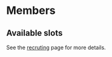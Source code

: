 <script setup>
import { VPTeamMembers } from 'vitepress/theme'

const members = [
  {
    avatar: 'https://img2.finalfantasyxiv.com/f/cb6632a5931eb842b9abfc842b2727c7_40d57ba713628f3f1ef5ef204b6d76d2fc0_96x96.jpg?1658452507',
    name: 'Emi E\'yla',
    title: 'Caster',
    org: 'FFLOGS',
    orgLink: 'https://www.fflogs.com/character/eu/ragnarok/emi%20e%27yla'
  },
  {
    avatar: 'https://img2.finalfantasyxiv.com/f/76207937f8c9a5e2f5dc149c0ab15f70_40d57ba713628f3f1ef5ef204b6d76d2fc0_96x96.jpg?1657995139',
    name: 'Elizynne E\'yla',
    title: 'Pure Healer',
    org: 'FFLOGS',
    orgLink: 'https://www.fflogs.com/character/eu/ragnarok/elizynne%20e%27yla'
  }
]

const recruiting = [
  {
    avatar: '../assets/tnk4.svg',
    name: 'Tank',
    title: 'Main'
  },
  {
    avatar: '../assets/tnk4.svg',
    name: 'Tank',
    title: 'Off'
  },
  {
    avatar: '../assets/hlr4.svg',
    name: 'Healer',
    title: 'Barrier'
  },
  {
    avatar: '../assets/rng4.svg',
    name: 'DPS',
    title: 'Phys. Ranged',
  },
  {
    avatar: '../assets/mel4.svg',
    name: 'DPS',
    title: 'Melee'
  },
  {
    avatar: '../assets/mel4.svg',
    name: 'DPS',
    title: 'Melee'
  }
]

</script>

# Members

<VPTeamMembers size="medium" :members="members" />

## Available slots

See the [recruting](./recruiting.md) page for more details.

<VPTeamMembers size="medium" :members="recruiting" />

